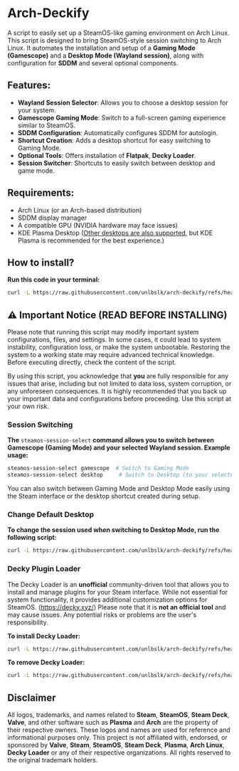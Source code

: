 # Arch-Deckify
A script to easily set up a SteamOS-like gaming environment on Arch Linux.
This script is designed to bring SteamOS-style session switching to Arch Linux. It automates the installation and setup of a **Gaming Mode (Gamescope)** and a **Desktop Mode (Wayland session)**, along with configuration for **SDDM** and several optional components.

## Features:
- **Wayland Session Selector**: Allows you to choose a desktop session for your system.
- **Gamescope Gaming Mode**: Switch to a full-screen gaming experience similar to SteamOS.
- **SDDM Configuration**: Automatically configures SDDM for autologin.
- **Shortcut Creation**: Adds a desktop shortcut for easy switching to Gaming Mode.
- **Optional Tools**: Offers installation of **Flatpak**, **Decky Loader**.
- **Session Switcher**: Shortcuts to easily switch between desktop and game mode.

## Requirements:
- Arch Linux (or an Arch-based distribution)
- SDDM display manager
- A compatible GPU (NVIDIA hardware may face issues)
- KDE Plasma Desktop (<ins>Other desktops are also supported</ins>, but KDE Plasma is recommended for the best experience.)


## How to install?

**Run this code in your terminal:**
```bash
curl -L https://raw.githubusercontent.com/unlbslk/arch-deckify/refs/heads/main/install.sh | sh
```

## ⚠️ Important Notice (READ BEFORE INSTALLING)

Please note that running this script may modify important system configurations, files, and settings. In some cases, it could lead to system instability, configuration loss, or make the system unbootable. Restoring the system to a working state may require advanced technical knowledge. Before executing directly, check the content of the script.

By using this script, you acknowledge that **you** are fully responsible for any issues that arise, including but not limited to data loss, system corruption, or any unforeseen consequences. It is highly recommended that you back up your important data and configurations before proceeding. Use this script at your own risk. 


### Session Switching
**The** `steamos-session-select` **command allows you to switch between Gamescope (Gaming Mode) and your selected Wayland session. Example usage:**
```bash
steamos-session-select gamescope  # Switch to Gaming Mode
steamos-session-select desktop     # Switch to Desktop (to your selected session)
```
You can also switch between Gaming Mode and Desktop Mode easily using the Steam interface or the desktop shortcut created during setup.

### Change Default Desktop
**To change the session used when switching to Desktop Mode, run the following script:**
```bash
curl -L https://raw.githubusercontent.com/unlbslk/arch-deckify/refs/heads/main/change_default_desktop.sh | sh
```

### Decky Plugin Loader
The Decky Loader is an **unofficial** community-driven tool that allows you to install and manage plugins for your Steam interface. While not essential for system functionality, it provides additional customization options for SteamOS. (https://decky.xyz/)
Please note that it is **not an official tool** and may cause issues. Any potential risks or problems are the user's responsibility.

**To install Decky Loader:**
```bash
curl -L https://raw.githubusercontent.com/unlbslk/arch-deckify/refs/heads/main/setup_deckyloader.sh | sh
```
**To remove Decky Loader:**
```bash
curl -L https://raw.githubusercontent.com/unlbslk/arch-deckify/refs/heads/main/remove_deckyloader.sh | sh
```

## Disclaimer

All logos, trademarks, and names related to **Steam**, **SteamOS**, **Steam Deck**, **Valve**, and other software such as **Plasma** and **Arch** are the property of their respective owners. These logos and names are used for reference and informational purposes only. This project is not affiliated with, endorsed, or sponsored by **Valve**, **Steam**, **SteamOS**, **Steam Deck**, **Plasma**, **Arch Linux**, **Decky Loader** or any of their respective organizations. All rights reserved to the original trademark holders.
